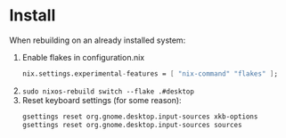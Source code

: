 
# Install

When rebuilding on an already installed system:
1. Enable flakes in configuration.nix
    ```nix
    nix.settings.experimental-features = [ "nix-command" "flakes" ];
    ```
2. `sudo nixos-rebuild switch --flake .#desktop`
3. Reset keyboard settings (for some reason):
    ```bash
    gsettings reset org.gnome.desktop.input-sources xkb-options
    gsettings reset org.gnome.desktop.input-sources sources
    ```
